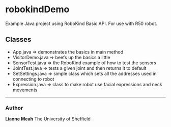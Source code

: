 robokindDemo
============
Example Java project using RoboKind Basic API. For use with R50 robot.

## Classes

* App.java => demonstrates the basics in main method
* VisitorDemo.java => beefs up the basics a little
* SensorTest.java => the RoboKind example of how to test the sensors
* JointTest.java => tests a given joint and then returns it to default
* SetSettings.java => simple class which sets all the addresses used in connecting to robot
* Expression.java => class to make robot use facial expressions and neck movements 

***
### Author

**Lianne Meah**
The University of Sheffield

